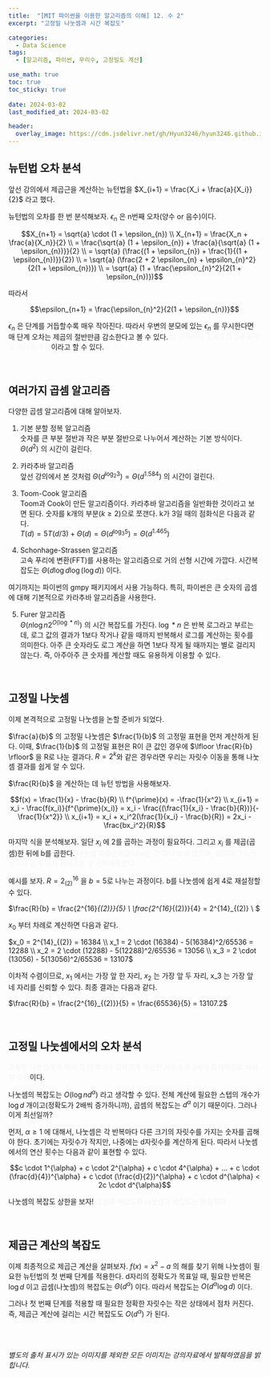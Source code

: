 ```yaml
---
title:  "[MIT 파이썬을 이용한 알고리즘의 이해] 12. 수 2"
excerpt: "고정밀 나눗셈과 시간 복잡도"

categories:
  - Data Science
tags:
  - [알고리즘, 파이썬, 무리수, 고정밀도 계산]

use_math: true
toc: true
toc_sticky: true
 
date: 2024-03-02
last_modified_at: 2024-03-02

header:
  overlay_image: https://cdn.jsdelivr.net/gh/Hyun3246/hyun3246.github.io@master/image/overlay image/Introduction to Algorithms.jpg
---
```

## 뉴턴법 오차 분석
앞선 강의에서 제곱근을 계산하는 뉴턴법을 $X_{i+1} = \frac{X_i + \frac{a}{X_i}}{2}$ 라고 했다.

뉴턴법의 오차를 한 번 분석해보자. $\epsilon_{n}$ 은 n번째 오차(양수 or 음수)이다.

$$X_{n+1} = \sqrt{a} \cdot (1 + \epsilon_{n}) \\
X_{n+1} = \frac{X_n + \frac{a}{X_n}}{2} \\
= \frac{\sqrt{a} (1 + \epsilon_{n}) + \frac{a}{\sqrt{a} (1 + \epsilon_{n})}}{2} \\
= \sqrt{a} (\frac{(1 + \epsilon_{n}) + \frac{1}{(1 + \epsilon_{n})}}{2}) \\
= \sqrt{a} (\frac{2 + 2 \epsilon_{n} + \epsilon_{n}^2}{2(1 + \epsilon_{n})}) \\
= \sqrt{a} (1 + \frac{\epsilon_{n}^2}{2(1 + \epsilon_{n})})$$

따라서

$$\epsilon_{n+1} = \frac{\epsilon_{n}^2}{2(1 + \epsilon_{n})}$$

$\epsilon_{n}$ 은 단계를 거듭할수록 매우 작아진다. 따라서 우변의 분모에 있는 $\epsilon_{n}$ 를 무시한다면 매 단계 오차는 제곱의 절반만큼 감소한다고 볼 수 있다. <span style="color:#F5F5F7">매 단계마다 정확도가 2배 되므로 이차적 수렴</span>이라고 할 수 있다.

<br/>

## 여러가지 곱셈 알고리즘
다양한 곱셈 알고리즘에 대해 알아보자.

1. 기본 분할 정복 알고리즘 <br/>
숫자를 큰 부분 절반과 작은 부분 절반으로 나누어서 계산하는 기본 방식이다. $\Theta(d^2)$ 의 시간이 걸린다.

2. 카라추바 알고리즘 <br/>
앞선 강의에서 본 것처럼 $\Theta(d^{\log_{2}{3}}) = \Theta(d^{1.584})$ 의 시간이 걸린다.

3. Toom-Cook 알고리즘 <br/>
Toom과 Cook이 만든 알고리즘이다. 카라추바 알고리즘을 일반화한 것이라고 보면 된다. 숫자를 k개의 부분($k \geq 2$)으로 쪼갠다. k가 3일 때의 점화식은 다음과 같다. <br/>
$T(d) = 5T(d/3) + \Theta(d) = \Theta(d^{\log_{3}{5}}) = \Theta(d^{1.465})$

4. Schonhage-Strassen 알고리즘 <br/>
고속 푸리에 변환(FFT)를 사용하는 알고리즘으로 거의 선형 시간에 가깝다. 시간복잡도는 $\Theta(d \log{d} \log{(\log{d})})$ 이다.

여기까지는 파이썬의 gmpy 패키지에서 사용 가능하다. 특히, 파이썬은 큰 숫자의 곱셈에 대해 기본적으로 카라추바 알고리즘을 사용한다.

5. Furer 알고리즘 <br/>
$\Theta(n \log{n} 2^{O(\log*n)})$ 의 시간 복잡도를 가진다. $\log*n$ 은 반복 로그라고 부르는데, 로그 값의 결과가 1보다 작거나 같을 때까지 반복해서 로그를 계산하는 횟수를 의미한다. 아주 큰 숫자라도 로그 계산을 하면 1보다 작게 될 때까지는 별로 걸리지 않는다. 즉, 아주아주 큰 숫자를 계산할 때도 유용하게 이용할 수 있다.

<br/>

## 고정밀 나눗셈
이제 본격적으로 고정밀 나눗셈을 논할 준비가 되었다. 

$\frac{a}{b}$ 의 고정밀 나눗셈은 $\frac{1}{b}$ 의 고정밀 표현을 먼저 계산하게 된다. 이때, $\frac{1}{b}$ 의 고정밀 표현은 R이 큰 값인 경우에 $\lfloor \frac{R}{b} \rfloor$ 을 R로 나눈 결과다. $R=2^k$와 같은 경우라면 우리는 자릿수 이동을 통해 나눗셈 결과를 쉽게 알 수 있다.

$\frac{R}{b}$ 을 계산하는 데 뉴턴 방법을 사용해보자.

$$f(x) = \frac{1}{x} - \frac{b}{R} \\
f^{\prime}(x) = -\frac{1}{x^2} \\
x_{i+1} = x_i - \frac{f(x_i)}{f^{\prime}(x_i)} = x_i - \frac{(\frac{1}{x_i} - \frac{b}{R})}{-\frac{1}{x^2}} \\
x_{i+1} = x_i + x_i^2(\frac{1}{x_i} - \frac{b}{R}) = 2x_i - \frac{bx_i^2}{R}$$


마지막 식을 분석해보자. 일단 $x_i$ 에 2를 곱하는 과정이 필요하다. 그리고 $x_i$ 를 제곱(곱셈)한 뒤에 b를 곱한다. <span style="color:#F5F5F7">나눗셈 과정은 R을 나누는 것 하나 밖에 없으며, 심지어 그 나눗셈마저 쉽게 하기 위해 R을 잘 선택해두었다.</span>

예시를 보자. $R = 2^{16}_{(2)}$ 을 $b=5$로 나누는 과정이다. b를 나눗셈에 쉽게 4로 재설정할 수 있다.

$\frac{R}{b} = \frac{2^{16}_{(2)}}{5} \\
\frac{2^{16}_{(2)}}{4} = 2^{14}_{(2)} \\
$

$x_0$ 부터 차례로 계산하면 다음과 같다.

$x_0 = 2^{14}_{(2)} = 16384 \\
x_1 = 2 \cdot (16384) - 5(16384)^2/65536 = 12288 \\
x_2 = 2 \cdot (12288) - 5(12288)^2/65536 = 13056 \\
x_3 = 2 \cdot (13056) - 5(13056)^2/65536 = 13107$

이차적 수렴이므로, $x_1$ 에서는 가장 앞 한 자리, $x_2$ 는 가장 앞 두 자리, x_3 는 가장 앞 네 자리를 신뢰할 수 있다. 최종 결과는 다음과 같다.

$\frac{R}{b} = \frac{2^{16}_{(2)}}{5}  = \frac{65536}{5} = 13107.2$

<br/>

## 고정밀 나눗셈에서의 오차 분석
<span style="color:#F5F5F7">고정밀 나눗셈에서 역시 각 단계마다 정확하게 계산한 자릿수가 2배씩 증가하므로 이차적 수렴</span>이다.

나눗셈의 복잡도는 $O(\log{n} d^{\alpha})$ 라고 생각할 수 있다. 전체 계산에 필요한 스텝의 개수가 $\log{d}$ 개이고(정확도가 2배씩 증가하니까), 곱셈의 복잡도는 $d^{\alpha}$ 이기 때문이다. 그러나 이게 최선일까?

먼저, $\alpha \geq 1$ 에 대해서, 나눗셈은 각 반복마다 다른 크기의 자릿수를 가지는 숫자를 곱해야 한다. 초기에는 자릿수가 작지만, 나중에는 d자릿수를 계산하게 된다. 따라서 나눗셈에서의 연산 횟수는 다음과 같이 표현할 수 있다.

$$c \cdot 1^{\alpha} + c \cdot 2^{\alpha} + c \cdot 4^{\alpha} + ... + c \cdot (\frac{d}{4})^{\alpha} + c \cdot (\frac{d}{2})^{\alpha} + c \cdot d^{\alpha} < 2c \cdot d^{\alpha}$$

나눗셈의 복잡도 상한을 보자! <span style="color:#F5F5F7">곱셈의 복잡도와 나눗셈의 복잡도는 동일하다.</span>

<br/>

## 제곱근 계산의 복잡도
이제 최종적으로 제곱근 계산을 살펴보자. $f(x) = x^2 - a$ 의 해를 찾기 위해 나눗셈이 필요한 뉴턴법의 첫 번째 단계를 적용한다. d자리의 정확도가 목표일 때, 필요한 반복은 $\log{d}$ 이고 곱셈(나눗셈)의 복잡도는 $\Theta(d^{\alpha})$ 이다. 따라서 복잡도는 $O(d^{\alpha} \log{d})$ 이다.

그러나 첫 번째 단계를 적용할 때 필요한 정확한 자릿수는 작은 상태에서 점차 커진다. 즉, 제곱근 계산에 걸리는 시간 복잡도도 $O(d^{\alpha})$ 가 된다.

<br/>
<br/>

*별도의 출처 표시가 있는 이미지를 제외한 모든 이미지는 강의자료에서 발췌하였음을 밝힙니다.*